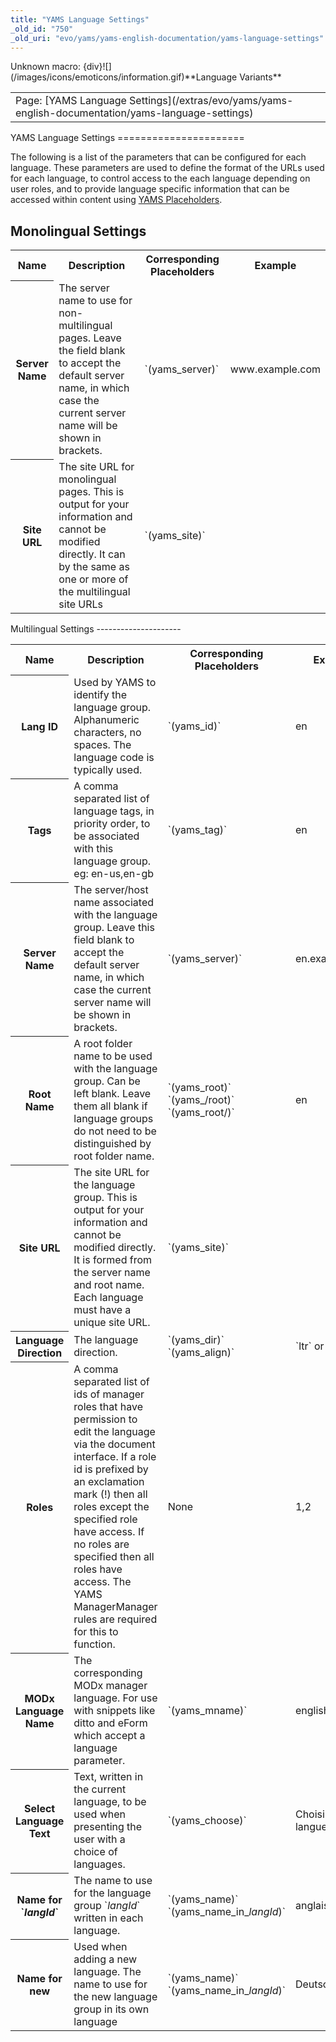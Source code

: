 ```yaml
---
title: "YAMS Language Settings"
_old_id: "750"
_old_uri: "evo/yams/yams-english-documentation/yams-language-settings"
---
```


<div class="error"><span class="error">Unknown macro: {div}</span>![](/images/icons/emoticons/information.gif)**Language Variants**

<table class="tableview" width="100%"><tr><td><span class="icon icon-page">Page:</span> [YAMS Language Settings](/extras/evo/yams/yams-english-documentation/yams-language-settings)</td></tr></table></div>YAMS Language Settings
======================

The following is a list of the parameters that can be configured for each language. These parameters are used to define the format of the URLs used for each language, to control access to the each language depending on user roles, and to provide language specific information that can be accessed within content using [YAMS Placeholders](/extras/evo/yams/yams-english-documentation/yams-placeholders "YAMS Placeholders").

Monolingual Settings
--------------------

<table><tbody><tr><th>Name</th><th>Description</th><th>Corresponding Placeholders</th><th>Example</th></tr><tr><th><a id="YAMSLanguageSettings-MonoServerName"></a>Server Name</th><td>The server name to use for non-multilingual pages. Leave the field blank to accept the default server name, in which case the current server name will be shown in brackets.</td><td>`(yams_server)`</td><td>www.example.com</td></tr><tr><th><a id="YAMSLanguageSettings-MonoSiteURL"></a>Site URL</th><td>The site URL for monolingual pages. This is output for your information and cannot be modified directly. It can by the same as one or more of the multilingual site URLs</td><td>`(yams_site)`</td><td><http://www.example.com/></td></tr></tbody></table>Multilingual Settings
---------------------

<table><tbody><tr><th>Name</th><th>Description</th><th>Corresponding Placeholders</th><th>Example</th></tr><tr><th><a id="YAMSLanguageSettings-LangID"></a>Lang ID</th><td>Used by YAMS to identify the language group. Alphanumeric characters, no spaces. The language code is typically used.</td><td>`(yams_id)`</td><td>en</td></tr><tr><th><a id="YAMSLanguageSettings-Tags"></a>Tags</th><td>A comma separated list of language tags, in priority order, to be associated with this language group. eg: en-us,en-gb</td><td>`(yams_tag)`</td><td>en</td></tr><tr><th><a id="YAMSLanguageSettings-ServerName"></a>Server Name</th><td>The server/host name associated with the language group. Leave this field blank to accept the default server name, in which case the current server name will be shown in brackets.</td><td>`(yams_server)`</td><td>en.example.com</td></tr><tr><th><a id="YAMSLanguageSettings-RootName"></a>Root Name</th><td>A root folder name to be used with the language group. Can be left blank. Leave them all blank if language groups do not need to be distinguished by root folder name.</td><td>`(yams_root)`  
`(yams_/root)`  
`(yams_root/)`</td><td>en</td></tr><tr><th><a id="YAMSLanguageSettings-SiteURL"></a>Site URL</th><td>The site URL for the language group. This is output for your information and cannot be modified directly. It is formed from the server name and root name. Each language must have a unique site URL.</td><td>`(yams_site)`</td><td><http://en.mysite.com/en/></td></tr><tr><th><a id="YAMSLanguageSettings-LanguageDirection"></a>Language Direction</th><td>The language direction.</td><td>`(yams_dir)`  
`(yams_align)`</td><td>`ltr` or `rtl`</td></tr><tr><th><a id="YAMSLanguageSettings-Roles"></a>Roles</th><td>A comma separated list of ids of manager roles that have permission to edit the language via the document interface. If a role id is prefixed by an exclamation mark (!) then all roles except the specified role have access. If no roles are specified then all roles have access. The YAMS ManagerManager rules are required for this to function.</td><td>None</td><td>1,2</td></tr><tr><th><a id="YAMSLanguageSettings-MODxLanguageName"></a>MODx Language Name</th><td>The corresponding MODx manager language. For use with snippets like ditto and eForm which accept a language parameter.</td><td>`(yams_mname)`</td><td>english</td></tr><tr><th><a id="YAMSLanguageSettings-SelectLanguageText"></a>Select Language Text</th><td>Text, written in the current language, to be used when presenting the user with a choice of languages.</td><td>`(yams_choose)`</td><td>Choisir une langue</td></tr><tr><th><a id="YAMSLanguageSettings-NameforlangId"></a>Name for `<em>langId</em>`</th><td>The name to use for the language group `<em>langId</em>` written in each language.</td><td>`(yams_name)`  
`(yams_name_in_<em>langId</em>)`</td><td>anglais</td></tr><tr><th><a id="YAMSLanguageSettings-Namefornew"></a>Name for new</th><td>Used when adding a new language. The name to use for the new language group in its own language</td><td>`(yams_name)`  
`(yams_name_in_<em>langId</em>)`</td><td>Deutsch</td></tr></tbody></table>